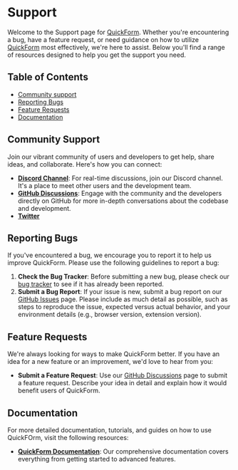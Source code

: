 # Support

Welcome to the Support page for [QuickForm](https://chromewebstore.google.com/detail/quickform/hmbnbbbknglecphfogchkhpdjiodfclh?hl=en). Whether you're encountering a bug, have a feature request, or need guidance on how to utilize [QuickForm](https://chromewebstore.google.com/detail/quickform/hmbnbbbknglecphfogchkhpdjiodfclh?hl=en) most effectively, we're here to assist. Below you'll find a range of resources designed to help you get the support you need.

## Table of Contents

- [Community support](#community-support)
- [Reporting Bugs](#reporting-bugs)
- [Feature Requests](#feature-requests)
- [Documentation](#documentation)

## Community Support

Join our vibrant community of users and developers to get help, share ideas, and collaborate. Here's how you can connect:

- **[Discord Channel](https://discord.gg/4Z3t5HGQ)**: For real-time discussions, join our Discord channel. It's a place to meet other users and the development team.
- **[GitHub Discussions](https://github.com/AlbertGabdullin/quickform-discussions/discussions)**: Engage with the community and the developers directly on GitHub for more in-depth conversations about the codebase and development.
- **[Twitter](https://twitter.com/quickform_dev)**

## Reporting Bugs

If you've encountered a bug, we encourage you to report it to help us improve QuickForm. Please use the following guidelines to report a bug:

1. **Check the Bug Tracker**: Before submitting a new bug, please check our [bug tracker](https://github.com/AlbertGabdullin/quickform-discussions/issues) to see if it has already been reported.
2. **Submit a Bug Report**: If your issue is new, submit a bug report on our [GitHub Issues](https://github.com/AlbertGabdullin/quickform-discussions/issues) page. Please include as much detail as possible, such as steps to reproduce the issue, expected versus actual behavior, and your environment details (e.g., browser version, extension version).

## Feature Requests

We're always looking for ways to make QuickForm better. If you have an idea for a new feature or an improvement, we'd love to hear from you:

- **Submit a Feature Request**: Use our [GitHub Discussions](https://github.com/AlbertGabdullin/quickform-discussions/discussions) page to submit a feature request. Describe your idea in detail and explain how it would benefit users of QuickForm.

## Documentation

For more detailed documentation, tutorials, and guides on how to use QuickFOrm, visit the following resources:

- **[QuickForm Documentation](https://www.quickform.pro/docs)**: Our comprehensive documentation covers everything from getting started to advanced features.
